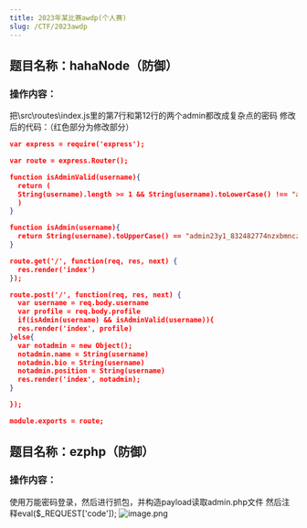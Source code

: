 ```yaml
---
title: 2023年某比赛awdp(个人赛)
slug: /CTF/2023awdp
---
```


## 题目名称：hahaNode（防御）

### 操作内容：

把\src\routes\index.js里的第7行和第12行的两个admin都改成复杂点的密码
修改后的代码：（红色部分为修改部分）

```json
var express = require('express');

var route = express.Router();

function isAdminValid(username){
  return (
  String(username).length >= 1 && String(username).toLowerCase() !== "admin27637621683_jdhfshkdjh".toLowerCase()
  )
}

function isAdmin(username){
  return String(username).toUpperCase() == "admin23y1_832482774nzxbmnczx".toUpperCase();
}

route.get('/', function(req, res, next) {
  res.render('index')
});

route.post('/', function(req, res, next) {
  var username = req.body.username
  var profile = req.body.profile
  if(isAdmin(username) && isAdminValid(username)){
  res.render('index', profile)
}else{
  var notadmin = new Object();
  notadmin.name = String(username)
  notadmin.bio = String(username)
  notadmin.position = String(username)
  res.render('index', notadmin);
}

});

module.exports = route;
```

## 题目名称：ezphp（防御）

### 操作内容：

使用万能密码登录，然后进行抓包，并构造payload读取admin.php文件
然后注释eval($_REQUEST['code']);
![image.png](https://img.crzliang.cn/img/202407152340286.png)